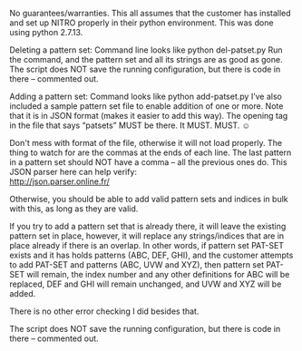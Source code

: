 No guarantees/warranties.
This all assumes that the customer has installed and set up NITRO properly in their python environment.   This was done using python 2.7.13.

Deleting a pattern set:
Command line looks like
python del-patset.py <nsip> <userid> <password> <pattern-set-to-delete>
Run the command, and the pattern set and all its strings are as good as gone.
The script does NOT save the running configuration, but there is code in there – commented out.

Adding a pattern set:
Command looks like
python add-patset.py <nsip> <userid> <password> <file-containing-pattern-sets-to-add>
I’ve also included a sample pattern set file to enable addition of one or more.  Note that it is in JSON format (makes it easier to add this way). The opening tag in the file that says “patsets” MUST be there. It MUST. MUST. ☺

Don't mess with format of the file, otherwise it will not load properly.  The thing to watch for are the commas at the ends of each line.   The last pattern in a pattern set should NOT have a comma – all the previous ones do. This JSON parser here can help verify:  
http://json.parser.online.fr/

Otherwise, you should be able to add valid pattern sets and indices in bulk with this, as long as they are valid.

If you try to add a pattern set that is already there, it will leave the existing pattern set in place, however, it will replace any strings/indices that are in place already if there is an overlap.   In other words, if pattern set PAT-SET exists and it has holds patterns (ABC, DEF, GHI), and the customer attempts to add PAT-SET and patterns (ABC, UVW and XYZ), then pattern set PAT-SET will remain, the index number and any other definitions for ABC will be replaced, DEF and GHI will remain unchanged, and UVW and XYZ will be added.

There is no other error checking I did besides that.

The script does NOT save the running configuration, but there is code in there – commented out.